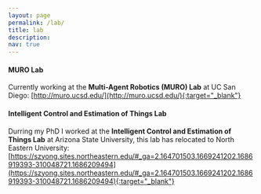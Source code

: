 ```yaml
---
layout: page
permalink: /lab/
title: lab 
description:
nav: true
---
```




#### **MURO Lab**

Currently working at the **Multi-Agent Robotics (MURO) Lab** at UC San Diego:
[http://muro.ucsd.edu/](http://muro.ucsd.edu/){:target="_blank"}


#### **Intelligent Control and Estimation of Things Lab**

Durring my PhD I worked at the **Intelligent Control and Estimation of Things Lab** at Arizona State University, this lab has relocated to North Eastern University:
[https://szyong.sites.northeastern.edu/#_ga=2.164701503.1669241202.1686919393-310048721.1686209494](https://szyong.sites.northeastern.edu/#_ga=2.164701503.1669241202.1686919393-310048721.1686209494){:target="_blank"}


<p style="margin-bottom:1.6cm"> </p>

